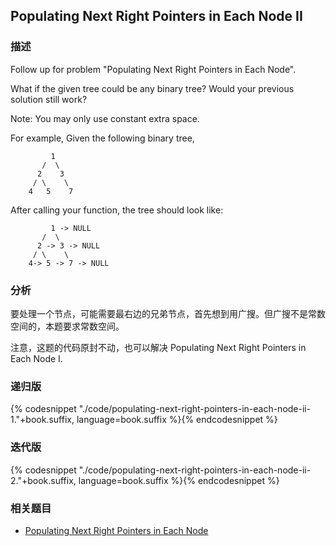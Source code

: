## Populating Next Right Pointers in Each Node II


### 描述

Follow up for problem "Populating Next Right Pointers in Each Node".

What if the given tree could be any binary tree? Would your previous solution still work?

Note: You may only use constant extra space.

For example,
Given the following binary tree,

```
         1
       /  \
      2    3
     / \    \
    4   5    7
```

After calling your function, the tree should look like:

```
         1 -> NULL
       /  \
      2 -> 3 -> NULL
     / \    \
    4-> 5 -> 7 -> NULL
```


### 分析

要处理一个节点，可能需要最右边的兄弟节点，首先想到用广搜。但广搜不是常数空间的，本题要求常数空间。

注意，这题的代码原封不动，也可以解决 Populating Next Right Pointers in Each Node I.


### 递归版

{% codesnippet "./code/populating-next-right-pointers-in-each-node-ii-1."+book.suffix, language=book.suffix %}{% endcodesnippet %}


### 迭代版

{% codesnippet "./code/populating-next-right-pointers-in-each-node-ii-2."+book.suffix, language=book.suffix %}{% endcodesnippet %}


### 相关题目


* [Populating Next Right Pointers in Each Node](populating-next-right-pointers-in-each-node.md)
